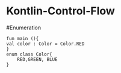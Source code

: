 # Kontlin-Control-Flow

#Enumeration

    fun main (){
    val color : Color = Color.RED
    }
    enum class Color{
        RED,GREEN, BLUE
    }
